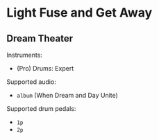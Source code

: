# Light Fuse and Get Away

## Dream Theater

Instruments:

  * (Pro) Drums: Expert

Supported audio:

  * `album` (When Dream and Day Unite)

Supported drum pedals:

  * `1p`
  * `2p`
